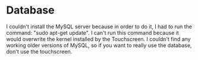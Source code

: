 # Database
I couldn't install the MySQL server because in order to do it, I had to run the command: "sudo apt-get update".
I can't run this command because it would overwrite the kernel installed by the Touchscreen.
I couldn't find any working older versions of MySQL, so if you want to really use the database, don't use the touchscreen.
